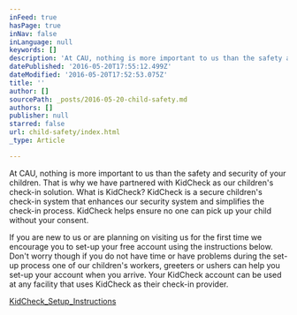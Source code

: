 ```yaml
---
inFeed: true
hasPage: true
inNav: false
inLanguage: null
keywords: []
description: 'At CAU, nothing is more important to us than the safety and security of your children. That is why we have partnered with KidCheck as our children’s check-in solution. What is KidCheck? KidCheck is a secure children’s check-in system that enhances our security system and simplifies the check-in process. KidCheck helps ensure no one can pick up your child without your consent.'
datePublished: '2016-05-20T17:55:12.499Z'
dateModified: '2016-05-20T17:52:53.075Z'
title: ''
author: []
sourcePath: _posts/2016-05-20-child-safety.md
authors: []
publisher: null
starred: false
url: child-safety/index.html
_type: Article

---
```

At CAU, nothing is more important to us than the safety and security of your children. That is why we have partnered with KidCheck as our children's check-in solution. What is KidCheck? KidCheck is a secure children's check-in system that enhances our security system and simplifies the check-in process. KidCheck helps ensure no one can pick up your child without your consent.

If you are new to us or are planning on visiting us for the first time we encourage you to set-up your free account using the instructions below. Don't worry though if you do not have time or have problems during the set-up process one of our children's workers, greeters or ushers can help you set-up your account when you arrive. Your KidCheck account can be used at any facility that uses KidCheck as their check-in provider.

[KidCheck\_Setup\_Instructions][0]

[0]: null